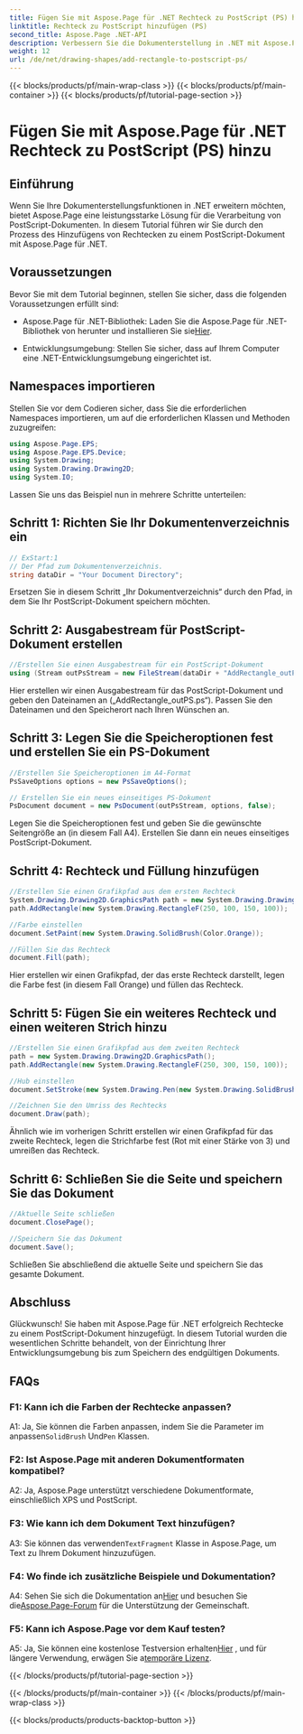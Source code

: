 ```yaml
---
title: Fügen Sie mit Aspose.Page für .NET Rechteck zu PostScript (PS) hinzu
linktitle: Rechteck zu PostScript hinzufügen (PS)
second_title: Aspose.Page .NET-API
description: Verbessern Sie die Dokumenterstellung in .NET mit Aspose.Page. Erfahren Sie Schritt für Schritt, wie Sie Rechtecke zu PostScript-Dateien (PS) hinzufügen.
weight: 12
url: /de/net/drawing-shapes/add-rectangle-to-postscript-ps/
---
```


{{< blocks/products/pf/main-wrap-class >}}
{{< blocks/products/pf/main-container >}}
{{< blocks/products/pf/tutorial-page-section >}}

# Fügen Sie mit Aspose.Page für .NET Rechteck zu PostScript (PS) hinzu

## Einführung

Wenn Sie Ihre Dokumenterstellungsfunktionen in .NET erweitern möchten, bietet Aspose.Page eine leistungsstarke Lösung für die Verarbeitung von PostScript-Dokumenten. In diesem Tutorial führen wir Sie durch den Prozess des Hinzufügens von Rechtecken zu einem PostScript-Dokument mit Aspose.Page für .NET.

## Voraussetzungen

Bevor Sie mit dem Tutorial beginnen, stellen Sie sicher, dass die folgenden Voraussetzungen erfüllt sind:

-  Aspose.Page für .NET-Bibliothek: Laden Sie die Aspose.Page für .NET-Bibliothek von herunter und installieren Sie sie[Hier](https://releases.aspose.com/page/net/).

- Entwicklungsumgebung: Stellen Sie sicher, dass auf Ihrem Computer eine .NET-Entwicklungsumgebung eingerichtet ist.

## Namespaces importieren

Stellen Sie vor dem Codieren sicher, dass Sie die erforderlichen Namespaces importieren, um auf die erforderlichen Klassen und Methoden zuzugreifen:

```csharp
using Aspose.Page.EPS;
using Aspose.Page.EPS.Device;
using System.Drawing;
using System.Drawing.Drawing2D;
using System.IO;
```

Lassen Sie uns das Beispiel nun in mehrere Schritte unterteilen:

## Schritt 1: Richten Sie Ihr Dokumentenverzeichnis ein

```csharp
// ExStart:1
// Der Pfad zum Dokumentenverzeichnis.
string dataDir = "Your Document Directory";
```

Ersetzen Sie in diesem Schritt „Ihr Dokumentverzeichnis“ durch den Pfad, in dem Sie Ihr PostScript-Dokument speichern möchten.

## Schritt 2: Ausgabestream für PostScript-Dokument erstellen

```csharp
//Erstellen Sie einen Ausgabestream für ein PostScript-Dokument
using (Stream outPsStream = new FileStream(dataDir + "AddRectangle_outPS.ps", FileMode.Create))
```

Hier erstellen wir einen Ausgabestream für das PostScript-Dokument und geben den Dateinamen an („AddRectangle_outPS.ps“). Passen Sie den Dateinamen und den Speicherort nach Ihren Wünschen an.

## Schritt 3: Legen Sie die Speicheroptionen fest und erstellen Sie ein PS-Dokument

```csharp
//Erstellen Sie Speicheroptionen im A4-Format
PsSaveOptions options = new PsSaveOptions();

// Erstellen Sie ein neues einseitiges PS-Dokument
PsDocument document = new PsDocument(outPsStream, options, false);
```

Legen Sie die Speicheroptionen fest und geben Sie die gewünschte Seitengröße an (in diesem Fall A4). Erstellen Sie dann ein neues einseitiges PostScript-Dokument.

## Schritt 4: Rechteck und Füllung hinzufügen

```csharp
//Erstellen Sie einen Grafikpfad aus dem ersten Rechteck
System.Drawing.Drawing2D.GraphicsPath path = new System.Drawing.Drawing2D.GraphicsPath();
path.AddRectangle(new System.Drawing.RectangleF(250, 100, 150, 100));

//Farbe einstellen
document.SetPaint(new System.Drawing.SolidBrush(Color.Orange));

//Füllen Sie das Rechteck
document.Fill(path);
```

Hier erstellen wir einen Grafikpfad, der das erste Rechteck darstellt, legen die Farbe fest (in diesem Fall Orange) und füllen das Rechteck.

## Schritt 5: Fügen Sie ein weiteres Rechteck und einen weiteren Strich hinzu

```csharp
//Erstellen Sie einen Grafikpfad aus dem zweiten Rechteck
path = new System.Drawing.Drawing2D.GraphicsPath();
path.AddRectangle(new System.Drawing.RectangleF(250, 300, 150, 100));

//Hub einstellen
document.SetStroke(new System.Drawing.Pen(new System.Drawing.SolidBrush(Color.Red), 3));

//Zeichnen Sie den Umriss des Rechtecks
document.Draw(path);
```

Ähnlich wie im vorherigen Schritt erstellen wir einen Grafikpfad für das zweite Rechteck, legen die Strichfarbe fest (Rot mit einer Stärke von 3) und umreißen das Rechteck.

## Schritt 6: Schließen Sie die Seite und speichern Sie das Dokument

```csharp
//Aktuelle Seite schließen
document.ClosePage();

//Speichern Sie das Dokument
document.Save();
```

Schließen Sie abschließend die aktuelle Seite und speichern Sie das gesamte Dokument.

## Abschluss

Glückwunsch! Sie haben mit Aspose.Page für .NET erfolgreich Rechtecke zu einem PostScript-Dokument hinzugefügt. In diesem Tutorial wurden die wesentlichen Schritte behandelt, von der Einrichtung Ihrer Entwicklungsumgebung bis zum Speichern des endgültigen Dokuments.

## FAQs

### F1: Kann ich die Farben der Rechtecke anpassen?

A1: Ja, Sie können die Farben anpassen, indem Sie die Parameter im anpassen`SolidBrush` Und`Pen` Klassen.

### F2: Ist Aspose.Page mit anderen Dokumentformaten kompatibel?

A2: Ja, Aspose.Page unterstützt verschiedene Dokumentformate, einschließlich XPS und PostScript.

### F3: Wie kann ich dem Dokument Text hinzufügen?

 A3: Sie können das verwenden`TextFragment` Klasse in Aspose.Page, um Text zu Ihrem Dokument hinzuzufügen.

### F4: Wo finde ich zusätzliche Beispiele und Dokumentation?

 A4: Sehen Sie sich die Dokumentation an[Hier](https://reference.aspose.com/page/net/) und besuchen Sie die[Aspose.Page-Forum](https://forum.aspose.com/c/page/39) für die Unterstützung der Gemeinschaft.

### F5: Kann ich Aspose.Page vor dem Kauf testen?

 A5: Ja, Sie können eine kostenlose Testversion erhalten[Hier](https://releases.aspose.com/) , und für längere Verwendung, erwägen Sie a[temporäre Lizenz](https://purchase.aspose.com/temporary-license/).

{{< /blocks/products/pf/tutorial-page-section >}}

{{< /blocks/products/pf/main-container >}}
{{< /blocks/products/pf/main-wrap-class >}}

{{< blocks/products/products-backtop-button >}}
